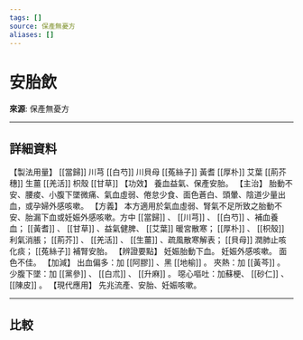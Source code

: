 ```yaml
---
tags: []
source: 保產無憂方
aliases: []
---
```


# 安胎飲

**來源**: 保產無憂方  

---

## 詳細資料
【製法用量】 [[當歸]] 川芎 [[白芍]] 川貝母 [[菟絲子]] 黃耆 [[厚朴]] 艾葉 [[荊芥穗]] 生薑 [[羌活]] 枳殼 [[甘草]] 【功效】
養血益氣、保產安胎。
【主治】
胎動不安、腰痠、小腹下墜微痛、氣血虛弱、倦怠少食、面色蒼白、頭暈、陰道少量出血，或孕婦外感咳嗽。
【方義】
本方適用於氣血虛弱、腎氣不足所致之胎動不安、胎漏下血或妊娠外感咳嗽。方中 [[當歸]] 、 [[川芎]] 、 [[白芍]] 、補血養血； [[黃耆]] 、 [[甘草]] 、益氣健脾、 [[艾葉]] 暖宮散寒； [[厚朴]] 、 [[枳殼]] 利氣消脹； [[荊芥]] 、 [[羌活]] 、 [[生薑]] 、疏風散寒解表； [[貝母]] 潤肺止咳化痰； [[菟絲子]] 補腎安胎。
【辨證要點】
妊娠胎動下血。
妊娠外感咳嗽。
面色不佳。
【加減】
出血偏多：加 [[阿膠]] 、黑 [[地榆]] 。
夾熱：加 [[黃芩]] 。
少腹下墜：加 [[黨參]] 、 [[白朮]] 、 [[升麻]] 。
噁心嘔吐：加蘇梗、 [[砂仁]] 、 [[陳皮]] 。
【現代應用】
先兆流產、安胎、妊娠咳嗽。

---

## 比較
